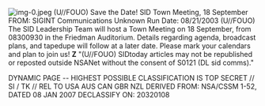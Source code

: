 ![img-0.jpeg](img-0.jpeg)
(U//FOUO) Save the Date! SID Town Meeting, 18 September
FROM: SIGINT Communications
Unknown
Run Date: 08/21/2003
(U//FOUO) The SID Leadership Team will host a Town Meeting on 18 September, from 08300930 in the Friedman Auditorium. Details regarding agenda, broadcast plans, and tapedupe will follow at a later date. Please mark your calendars and plan to join us!
$\mathbf{Z}$
"(U//FOUO) SIDtoday articles may not be republished or reposted outside NSANet without the consent of S0121 (DL sid comms)."

DYNAMIC PAGE -- HIGHEST POSSIBLE CLASSIFICATION IS
TOP SECRET // SI / TK // REL TO USA AUS CAN GBR NZL
DERIVED FROM: NSA/CSSM 1-52, DATED 08 JAN 2007 DECLASSIFY ON: 20320108
